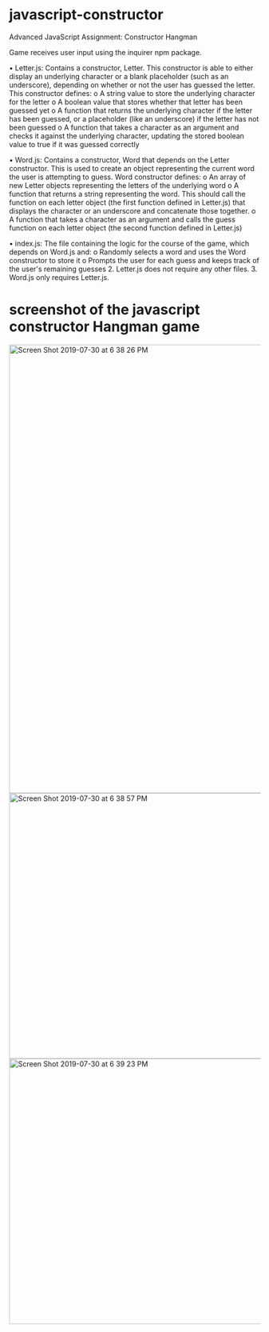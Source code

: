 # javascript-constructor

Advanced JavaScript Assignment: Constructor Hangman

Game receives user input using the inquirer npm package.

•	Letter.js: Contains a constructor, Letter. This constructor is able to either display an underlying character or a blank placeholder (such as an underscore), depending on whether or not the user has guessed the letter. This constructor defines:
o	A string value to store the underlying character for the letter
o	A boolean value that stores whether that letter has been guessed yet
o	A function that returns the underlying character if the letter has been guessed, or a placeholder (like an underscore) if the letter has not been guessed
o	A function that takes a character as an argument and checks it against the underlying character, updating the stored boolean value to true if it was guessed correctly

•	Word.js: Contains a constructor, Word that depends on the Letter constructor. This is used to create an object representing the current word the user is attempting to guess. Word constructor defines:
o	An array of new Letter objects representing the letters of the underlying word
o	A function that returns a string representing the word. This should call the function on each letter object (the first function defined in Letter.js) that displays the character or an underscore and concatenate those together.
o	A function that takes a character as an argument and calls the guess function on each letter object (the second function defined in Letter.js)

•	index.js: The file containing the logic for the course of the game, which depends on Word.js and:
o	Randomly selects a word and uses the Word constructor to store it
o	Prompts the user for each guess and keeps track of the user's remaining guesses
2.	Letter.js does not require any other files.
3.	Word.js only requires Letter.js.

# screenshot of the javascript constructor Hangman game

<img width="897" alt="Screen Shot 2019-07-30 at 6 38 26 PM" src="https://user-images.githubusercontent.com/47234767/62175309-779f2f80-b2fa-11e9-90e0-a561ee4a20ba.png">

<img width="531" alt="Screen Shot 2019-07-30 at 6 38 57 PM" src="https://user-images.githubusercontent.com/47234767/62175317-84bc1e80-b2fa-11e9-934e-23b1b377603f.png">

<img width="531" alt="Screen Shot 2019-07-30 at 6 39 23 PM" src="https://user-images.githubusercontent.com/47234767/62175319-8ab1ff80-b2fa-11e9-91a7-61a6a9f29889.png">
